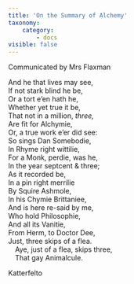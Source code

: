 ```yaml
---
title: 'On the Summary of Alchemy'
taxonomy:
    category:
        - docs
visible: false
---
```


<div class="author">Communicated by Mrs Flaxman</div>

And he that lives may see,  
If not stark blind he be,  
Or a tort e’en hath he,  
Whether yet true it be,  
That not in a million, *three,*  
Are fit for Alchymie,  
Or, a true work e’er did see:  
So sings Dan Somebodie,  
In Rhyme right wittilie,  
For a Monk, perdie, was he,  
In the year septcent & three;  
As it recorded be,  
In a pin right merrilie  
By Squire Ashmole,  
In his Chymie Brittaniee,  
And is here re-said by me,  
Who hold Philosophie,  
And all its Vanitie,  
From Herm, to Doctor Dee,  
Just, three skips of a flea.  
&emsp;Aye, just of a flea, skips three,  
&emsp;That gay Animalcule.  
  
Katterfelto